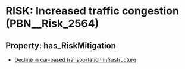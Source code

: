# RISK: __Increased traffic congestion__ (PBN__Risk_2564)

## Property: has_RiskMitigation

* [Decline in car-based transportation infrastructure](PBN__Mitigation_416)

